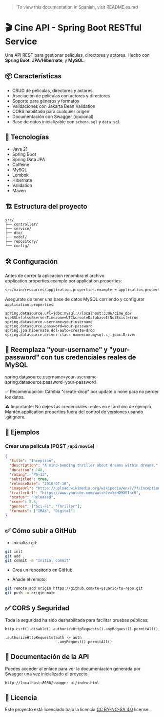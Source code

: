 > To view this documentation in Spanish, visit README.es.md

# 🎬 Cine API - Spring Boot RESTful Service

Una API REST para gestionar películas, directores y actores. Hecho con **Spring Boot**, **JPA/Hibernate**, y **MySQL**.

## 📦 Características

- CRUD de películas, directores y actores
- Asociación de películas con actores y directores
- Soporte para géneros y formatos
- Validaciones con Jakarta Bean Validation
- CORS habilitado para cualquier origen
- Documentación con Swagger (opcional)
- Base de datos inicializable con `schema.sql` y `data.sql`

## 🚀 Tecnologías

- Java 21
- Spring Boot
- Spring Data JPA
- Caffeine
- MySQL
- Lombok
- Hibernate
- Validation
- Maven

## 🏗️ Estructura del proyecto
```
src/
├── controller/
├── service/
├── dto/
├── model/
├── repository/
└── config/
```

## 🛠️ Configuración

Antes de correr la aplicacion renombra el archivo application.properties.example por application.properties:
```bash
src/main/resources/application.properties.example ➜ application.properties
```

Asegúrate de tener una base de datos MySQL corriendo y configurar `application.properties`:

```properties
spring.datasource.url=jdbc:mysql://localhost:3306/cine_db?useSSL=false&serverTimezone=UTC&createDatabaseIfNotExist=true
spring.datasource.username=your-username
spring.datasource.password=your-password
spring.jpa.hibernate.ddl-auto=create-drop
spring.datasource.driver-class-name=com.mysql.cj.jdbc.Driver
```

## 🔐 Reemplaza "your-username" y "your-password" con tus credenciales reales de MySQL
spring.datasource.username=your-username
spring.datasource.password=your-password

✅ Recomendación: Cámbia "create-drop" por update o none para no perder los datos.

⚠️ Importante: No dejes tus credenciales reales en el archivo de ejemplo. Mantén application.properties fuera del control de versiones usando .gitignore.

## 📸 Ejemplos

### Crear una película (POST `/api/movie`)

```json
{
  "title": "Inception",
  "description": "A mind-bending thriller about dreams within dreams.",
  "duration": 148,
  "rating": "PG-13",
  "subtitled": true,
  "releaseDate": "2010-07-16",
  "imageUrl": "https://upload.wikimedia.org/wikipedia/en/7/7f/Inception_ver3.jpg",
  "trailerUrl": "https://www.youtube.com/watch?v=YoHD9XEInc0",
  "status": "Released",
  "score": 8.8,
  "genres": ["Sci-Fi", "Thriller"],
  "formats": ["IMAX", "Digital"]
}
```

## ✅ Cómo subir a GitHub
- Inicializa git:

```bash
git init
git add .
git commit -m "Initial commit"
```

- Crea un repositorio en GitHub


- Añade el remoto:

```bash
git remote add origin https://github.com/tu-usuario/tu-repo.git
git push -u origin main
```

## ✅ CORS y Seguridad

Toda la seguridad ha sido deshabilitada para facilitar pruebas públicas:

```
http.csrf().disable().authorizeHttpRequests().anyRequest().permitAll();
```
```
.authorizeHttpRequests(auth -> auth
                        .anyRequest().permitAll()
```

## 📌 Documentación de la API
Puedes acceder al enlace
para ver la documentacion generada por Swagger una vez inicializado el proyecto.
```
http://localhost:8080/swagger-ui/index.html
```

## 🪪 Licencia

Este proyecto está licenciado bajo la licencia [CC BY-NC-SA 4.0](https://creativecommons.org/licenses/by-nc-sa/4.0/) license.